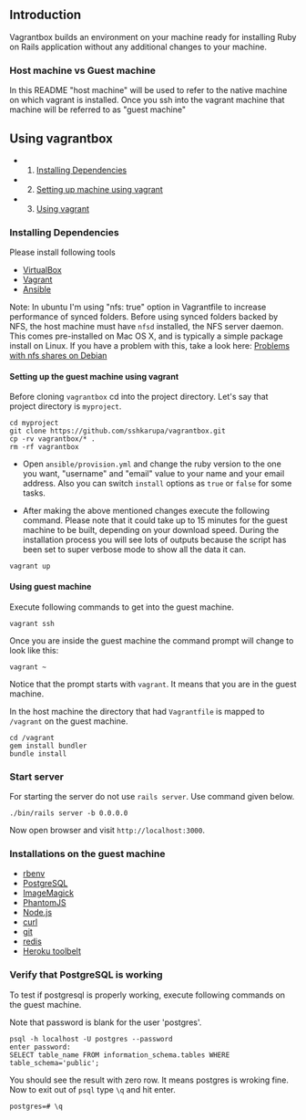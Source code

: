 ## Introduction

Vagrantbox builds an environment on your machine ready for installing Ruby on Rails application without any additional changes to your machine.

### Host machine vs Guest machine

In this README "host machine" will be used to refer to the native machine on which vagrant is installed. Once you ssh into the vagrant machine that machine will be referred to as "guest machine"

## Using vagrantbox

* 1. [Installing Dependencies](#installing-dependencies)
* 2. [Setting up machine using vagrant](#setting-up-the-guest-machine-using-vagrant)
* 3. [Using vagrant](#using-guest-machine)

### Installing Dependencies

Please install following tools

* [VirtualBox](https://www.virtualbox.org/wiki/Downloads)
* [Vagrant](http://www.vagrantup.com/downloads.html)
* [Ansible](http://docs.ansible.com/intro_installation.html)

Note: In ubuntu I'm using "nfs: true" option in Vagrantfile to increase performance of synced folders. Before using synced folders backed by NFS, the host machine must have `nfsd` installed, the NFS server daemon. This comes pre-installed on Mac OS X, and is typically a simple package install on Linux. If you have a problem with this, take a look here: [Problems with nfs shares on Debian](http://jb-blog.readthedocs.io/en/latest/posts/0021-vagrant-nfs-problems.html)

#### Setting up the guest machine using vagrant

Before cloning `vagrantbox` cd into the project directory.
Let's say that project directory is `myproject`.

```
cd myproject
git clone https://github.com/sshkarupa/vagrantbox.git
cp -rv vagrantbox/* .
rm -rf vagrantbox
```

* Open `ansible/provision.yml` and change the ruby version to the one you want, "username" and "email" value to your name and your email address. Also you can switch `install` options as `true` or `false` for some tasks.

* After making the above mentioned changes execute the following command. Please note that it could take up to 15 minutes for the guest machine to be built, depending on your download speed. During the installation process you will see lots of outputs because the script has been set to super verbose mode to show all the data it can.

```
vagrant up
```

#### Using guest machine

Execute following commands to get into the guest machine.

```
vagrant ssh
```
Once you are inside the guest machine the command prompt will change to look like this:

```
vagrant ~
```

Notice that the prompt starts with `vagrant`. It means that you are in the guest machine.

In the host machine the directory that had `Vagrantfile` is mapped to
`/vagrant` on the guest machine.

```
cd /vagrant
gem install bundler
bundle install
```

### Start server

For starting the server do not use `rails server`. Use
command given below.

```
./bin/rails server -b 0.0.0.0
```

Now open browser and visit `http://localhost:3000`.


### Installations on the guest machine

* [rbenv](http://rbenv.org/)
* [PostgreSQL](http://www.postgresql.org)
* [ImageMagick](http://www.imagemagick.org)
* [PhantomJS](http://phantomjs.org)
* [Node.js](http://nodejs.org)
* [curl](http://curl.haxx.se)
* [git](http://git-scm.com)
* [redis](http://redis.io/)
* [Heroku toolbelt](https://toolbelt.heroku.com)


### Verify that PostgreSQL is working

To test if postgresql is properly working, execute following commands on the guest machine.

Note that password is blank for the user 'postgres'.

```
psql -h localhost -U postgres --password
enter password:
SELECT table_name FROM information_schema.tables WHERE table_schema='public';
```

You should see the result with zero row. It means postgres is wroking fine. Now to exit out of `psql` type `\q` and hit enter.

```
postgres=# \q
```
